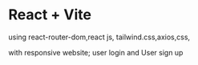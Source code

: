 # React + Vite
using react-router-dom,react js, tailwind.css,axios,css, 

with responsive website;
user login and User sign up
